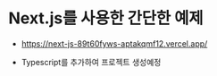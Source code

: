 # Next.js를 사용한 간단한 예제

- https://next-js-89t60fyws-aptakqmf12.vercel.app/

* Typescript를 추가하여 프로젝트 생성예정

